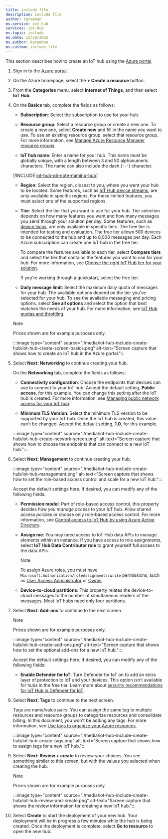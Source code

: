 ```yaml
---
title: include file
description: include file
author: kgremban
ms.service: iot-hub
services: iot-hub
ms.topic: include
ms.date: 12/20/2022
ms.author: kgremban
ms.custom: include file
---
```


This section describes how to create an IoT hub using the [Azure portal](https://portal.azure.com).

1. Sign in to the [Azure portal](https://portal.azure.com).

1. On the Azure homepage, select the **+ Create a resource** button.

1. From the **Categories** menu, select **Internet of Things**, and then select **IoT Hub**.

1. On the **Basics** tab, complete the fields as follows:

   - **Subscription**: Select the subscription to use for your hub.

   - **Resource group**: Select a resource group or create a new one. To create a new one, select **Create new** and fill in the name you want to use. To use an existing resource group, select that resource group. For more information, see [Manage Azure Resource Manager resource groups](../articles/azure-resource-manager/management/manage-resource-groups-portal.md).
   
   - **IoT hub name**: Enter a name for your hub. This name must be globally unique, with a length between 3 and 50 alphanumeric characters. The name can also include the dash (`'-'`) character.

   [!INCLUDE [iot-hub-pii-note-naming-hub](iot-hub-pii-note-naming-hub.md)]

   - **Region**: Select the region, closest to you, where you want your hub to be located. Some features, such as [IoT Hub device streams](../articles/iot-hub/iot-hub-device-streams-overview.md), are only available in specific regions. For these limited features, you must select one of the supported regions.
   
   - **Tier**: Select the tier that you want to use for your hub. Tier selection depends on how many features you want and how many messages you send through your solution per day. Some features, such as [device twins](../articles/iot-hub/iot-hub-devguide-device-twins.md), are only available in specific tiers. The free tier is intended for testing and evaluation. The free tier allows 500 devices to be connected to the hub and up to 8,000 messages per day. Each Azure subscription can create one IoT hub in the free tier. 
   
      To compare the features available to each tier, select **Compare tiers** and select the tier that contains the features you want to use for your hub. For more information, see [Choose the right IoT Hub tier for your solution](../articles/iot-hub/iot-hub-scaling.md).
   
      If you're working through a quickstart, select the free tier.
   
   -  **Daily message limit**: Select the maximum daily quota of messages for your hub. The available options depend on the tier you've selected for your hub. To see the available messaging and pricing options, select **See all options** and select the option that best matches the needs of your hub. For more information, see [IoT Hub quotas and throttling](../articles/iot-hub/iot-hub-devguide-quotas-throttling.md).
   
   > [!NOTE]
   > Prices shown are for example purposes only.

   :::image type="content" source="./media/iot-hub-include-create-hub/iot-hub-create-screen-basics.png" alt-text="Screen capture that shows how to create an IoT hub in the Azure portal.":::

1. Select **Next: Networking** to continue creating your hub.

   On the **Networking** tab, complete the fields as follows:

      - **Connectivity configuration**: Choose the endpoints that devices can use to connect to your IoT hub. Accept the default setting, **Public access**, for this example. You can change this setting after the IoT hub is created. For more information, see [Managing public network access for your IoT hub](../articles/iot-hub/iot-hub-devguide-endpoints.md).

      - **Minimum TLS Version**: Select the minimum TLS version to be supported by your IoT hub. Once the IoT hub is created, this value can't be changed. Accept the default setting, **1.0**, for this example.
      
   :::image type="content" source="./media/iot-hub-include-create-hub/iot-hub-create-network-screen.png" alt-text="Screen capture that shows how to choose the endpoints that can connect to a new IoT hub.":::

1. Select **Next: Management** to continue creating your hub.

   :::image type="content" source="./media/iot-hub-include-create-hub/iot-hub-management.png" alt-text="Screen capture that shows how to set the role-based access control and scale for a new IoT hub.":::

   Accept the default settings here. If desired, you can modify any of the following fields:
    
   - **Permission model**: Part of role-based access control, this property decides how you *manage access* to your IoT hub. Allow shared access policies or choose only role-based access control. For more information, see [Control access to IoT Hub by using Azure Active Directory](../articles/iot-hub/iot-hub-dev-guide-azure-ad-rbac.md).
    
   - **Assign me**: You may need access to IoT Hub data APIs to manage elements within an instance. If you have access to role assignments, select **IoT Hub Data Contributor role** to grant yourself full access to the data APIs.
    
      > [!NOTE]
      > To assign Azure roles, you must have `Microsoft.Authorization/roleAssignments/write` permissions, such as [User Access Administrator](../articles/role-based-access-control/built-in-roles.md#user-access-administrator) or [Owner](../articles/role-based-access-control/built-in-roles.md#owner).
   
   - **Device-to-cloud partitions**: This property relates the device-to-cloud messages to the number of simultaneous readers of the messages. Most IoT hubs need only four partitions.

1. Select **Next: Add-ons** to continue to the next screen.
   
   > [!NOTE]
   > Prices shown are for example purposes only.
   
   :::image type="content" source="./media/iot-hub-include-create-hub/iot-hub-create-add-ons.png" alt-text="Screen capture that shows how to set the optional add-ons for a new IoT hub.":::
   
   Accept the default settings here. If desired, you can modify any of the following fields:
   
   - **Enable Defender for IoT**: Turn Defender for IoT on to add an extra layer of protection to IoT and your devices. This option isn't available for hubs in the free tier. Learn more about [security recommendations for IoT Hub in Defender for IoT](../articles/defender-for-iot/device-builders/concept-recommendations.md).

1. Select **Next: Tags** to continue to the next screen.

    Tags are name/value pairs. You can assign the same tag to multiple resources and resource groups to categorize resources and consolidate billing. In this document, you won't be adding any tags. For more information, see [Use tags to organize your Azure resources](../articles/azure-resource-manager/management/tag-resources.md).

    :::image type="content" source="./media/iot-hub-include-create-hub/iot-hub-create-tags.png" alt-text="Screen capture that shows how to assign tags for a new IoT hub.":::

1. Select **Next: Review + create** to review your choices. You see something similar to this screen, but with the values you selected when creating the hub.
   
   > [!NOTE]
   > Prices shown are for example purposes only.

    :::image type="content" source="./media/iot-hub-include-create-hub/iot-hub-review-and-create.png" alt-text="Screen capture that shows the review information for creating a new IoT hub.":::

1. Select **Create** to start the deployment of your new hub. Your deployment will be in progress a few minutes while the hub is being created. Once the deployment is complete, select **Go to resource** to open the new hub.
